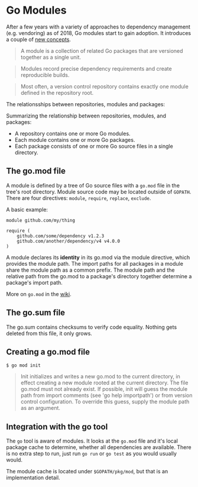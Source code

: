 # Go Modules

After a few years with a variety of approaches to dependency management (e.g.
vendoring) as of 2018, Go modules start to gain adoption. It introduces a couple
of [new concepts](https://github.com/golang/go/wiki/Modules#new-concepts).

> A module is a collection of related Go packages that are versioned together as
> a single unit.

> Modules record precise dependency requirements and create reproducible builds.

> Most often, a version control repository contains exactly one module defined
in the repository root.

The relationsships between repositories, modules and packages:

Summarizing the relationship between repositories, modules, and packages:

* A repository contains one or more Go modules.
* Each module contains one or more Go packages.
* Each package consists of one or more Go source files in a single directory.

## The go.mod file

A module is defined by a tree of Go source files with a `go.mod` file in the
tree's root directory. Module source code may be located outside of `GOPATH`.
There are four directives: `module`, `require`, `replace`, `exclude`.

A basic example:

```
module github.com/my/thing

require (
    github.com/some/dependency v1.2.3
    github.com/another/dependency/v4 v4.0.0
)
```

A module declares its **identity** in its go.mod via the module directive, which
provides the module path. The import paths for all packages in a module share
the module path as a common prefix. The module path and the relative path from
the go.mod to a package's directory together determine a package's import path.

More on `go.mod` in the [wiki](https://github.com/golang/go/wiki/Modules#gomod).

## The go.sum file

The go.sum contains checksums to verify code equality. Nothing gets deleted from
this file, it only grows.

## Creating a go.mod file

```
$ go mod init
```

> Init initializes and writes a new go.mod to the current directory, in effect
creating a new module rooted at the current directory. The file go.mod must not
already exist. If possible, init will guess the module path from import comments
(see 'go help importpath') or from version control configuration. To override
this guess, supply the module path as an argument.

## Integration with the go tool

The `go` tool is aware of modules. It looks at the `go.mod` file and it's local
package cache to determine, whether all dependencies are available. There is no
extra step to run, just run `go run` or `go test` as you would usually would.

The module cache is located under `$GOPATH/pkg/mod`, but that is an
implementation detail.

